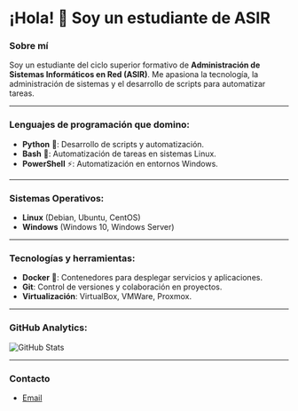 # ¡Hola! 👋 Soy un estudiante de ASIR

### Sobre mí
Soy un estudiante del ciclo superior formativo de **Administración de Sistemas Informáticos en Red (ASIR)**. Me apasiona la tecnología, la administración de sistemas y el desarrollo de scripts para automatizar tareas.

---

### Lenguajes de programación que domino:
- **Python** 🐍: Desarrollo de scripts y automatización.
- **Bash** 🐚: Automatización de tareas en sistemas Linux.
- **PowerShell** ⚡: Automatización en entornos Windows.

---

### Sistemas Operativos:
- **Linux** (Debian, Ubuntu, CentOS)
- **Windows** (Windows 10, Windows Server)

---

### Tecnologías y herramientas:
- **Docker** 🐳: Contenedores para desplegar servicios y aplicaciones.
- **Git**: Control de versiones y colaboración en proyectos.
- **Virtualización**: VirtualBox, VMWare, Proxmox.

---

### GitHub Analytics:
![GitHub Stats](https://github-readme-stats.vercel.app/api?username=Micu-dady&show_icons=true&theme=radical)

---

### Contacto
- [Email](mailto:davidd23diz@gmail.com)

